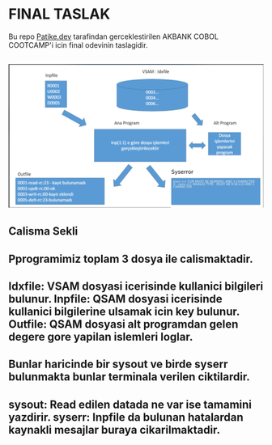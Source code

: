 # FINAL TASLAK
Bu repo [Patike.dev](https://www.patika.dev/) tarafindan gerceklestirilen AKBANK COBOL COOTCAMP'i icin final odevinin taslagidir.


![jpeg](https://github.com/CheaterAK/COBOL-TASLAK/blob/master/resim.jpg?raw=true)
---
## Calisma Sekli

Pprogramimiz toplam 3 dosya ile calismaktadir. 
---
Idxfile: VSAM dosyasi icerisinde kullanici bilgileri bulunur.
Inpfile: QSAM dosyasi icerisinde kullanici bilgilerine ulsamak icin key bulunur.
Outfile: QSAM dosyasi alt programdan gelen degere gore yapilan islemleri loglar.
---

Bunlar haricinde bir sysout ve birde syserr bulunmakta bunlar terminala verilen ciktilardir.
---
sysout: Read edilen datada ne var ise tamamini yazdirir.
syserr: Inpfile da bulunan hatalardan kaynakli mesajlar buraya cikarilmaktadir.
---


